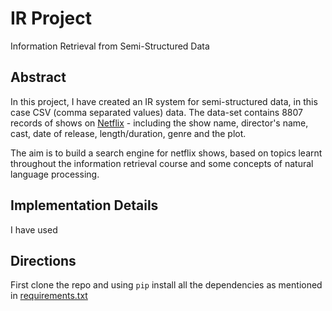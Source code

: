 # IR Project

Information Retrieval from Semi-Structured Data

## Abstract

In this project, I have created an IR system for semi-structured data, in this case CSV (comma separated values) data. The data-set contains 8807 records of shows on [Netflix](https://netflix.com) - including the show name, director's name, cast, date of release, length/duration, genre and the plot.

The aim is to build a search engine for netflix shows, based on topics learnt throughout the information retrieval course and some concepts of natural language processing.

## Implementation Details

I have used 

## Directions

First clone the repo and using `pip` install all the dependencies as mentioned in [requirements.txt](./requirements.txt)
